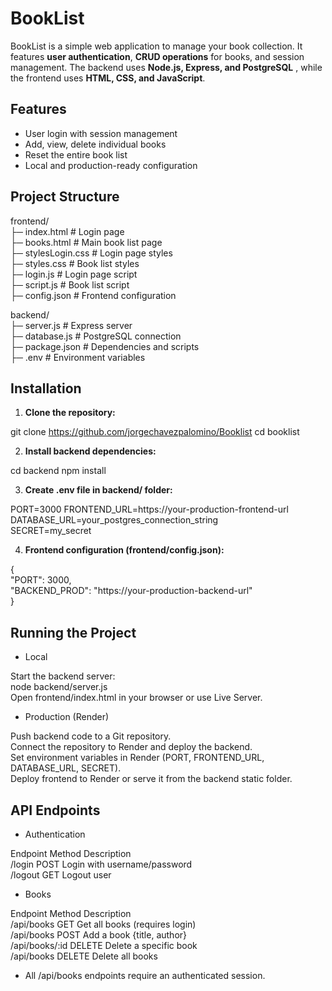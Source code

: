 # BookList
BookList is a simple web application to manage your book collection. It features **user authentication**,
**CRUD operations** for books, and session management. The backend uses **Node.js, Express, and PostgreSQL**
, while the frontend uses **HTML, CSS, and JavaScript**.

## Features

- User login with session management  
- Add, view, delete individual books  
- Reset the entire book list  
- Local and production-ready configuration  
  
## Project Structure

frontend/  
├─ index.html # Login page  
├─ books.html # Main book list page  
├─ stylesLogin.css # Login page styles  
├─ styles.css # Book list styles  
├─ login.js # Login page script  
├─ script.js # Book list script  
├─ config.json # Frontend configuration  

backend/  
├─ server.js # Express server  
├─ database.js # PostgreSQL connection  
├─ package.json # Dependencies and scripts  
├─ .env # Environment variables  

## Installation

1. **Clone the repository:**

git clone https://github.com/jorgechavezpalomino/Booklist
cd booklist

2. **Install backend dependencies:**

cd backend
npm install

3. **Create .env file in backend/ folder:**

PORT=3000
FRONTEND_URL=https://your-production-frontend-url  
DATABASE_URL=your_postgres_connection_string  
SECRET=my_secret  

4. **Frontend configuration (frontend/config.json):**

{  
  "PORT": 3000,  
  "BACKEND_PROD": "https://your-production-backend-url"  
}  

## Running the Project
- Local

Start the backend server:  
node backend/server.js  
Open frontend/index.html in your browser or use Live Server.  

- Production (Render)

Push backend code to a Git repository.  
Connect the repository to Render and deploy the backend.  
Set environment variables in Render (PORT, FRONTEND_URL, DATABASE_URL, SECRET).  
Deploy frontend to Render or serve it from the backend static folder.  

## API Endpoints

- Authentication

Endpoint	Method	Description  
/login	POST	Login with username/password  
/logout	GET	Logout user  

- Books

Endpoint	Method	Description  
/api/books	GET	Get all books (requires login)  
/api/books	POST	Add a book {title, author}  
/api/books/:id	DELETE	Delete a specific book  
/api/books	DELETE	Delete all books  

- All
/api/books endpoints require an authenticated session.  
